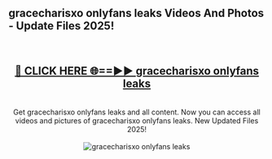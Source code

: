 <h2>gracecharisxo onlyfans leaks Videos And Photos - Update Files 2025!</h2>
<br>
<div align="center">
<h2><a href="https://top-ai-tools.click/QrbHav" rel="nofollow">🔴 CLICK HERE 🌐==►► gracecharisxo onlyfans leaks</a></h2>
<br>
Get gracecharisxo onlyfans leaks and all content. Now you can access all videos and pictures of gracecharisxo onlyfans leaks. New Updated Files 2025!
<br>
<br>
<a href="https://top-ai-tools.click/QrbHav" rel="nofollow" data-target="animated-image.originalLink"><img src="https://i.ibb.co.com/WyWwxjT/player-gif2.gif" alt="gracecharisxo onlyfans leaks" style="max-width: 100%; display: inline-block;" data-target="animated-image.originalImage"></a>
</div>
<br>